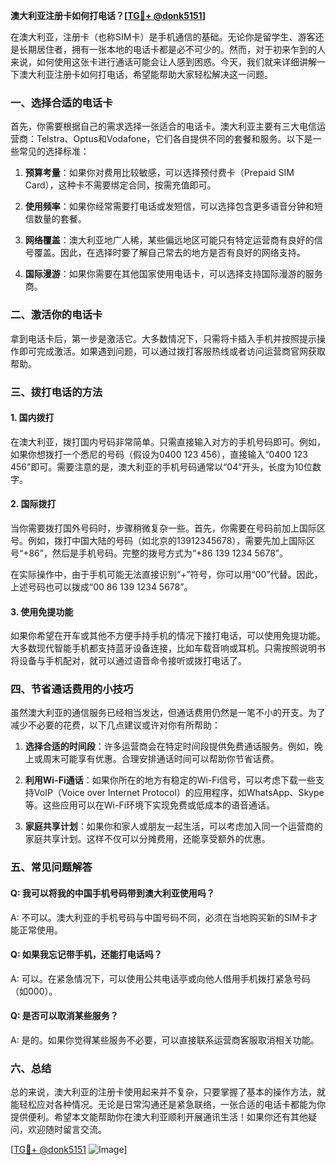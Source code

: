 **澳大利亚注册卡如何打电话？[[TG💪+ @donk5151](https://t.me/s/donk5151)]**

在澳大利亚，注册卡（也称SIM卡）是手机通信的基础。无论你是留学生、游客还是长期居住者，拥有一张本地的电话卡都是必不可少的。然而，对于初来乍到的人来说，如何使用这张卡进行通话可能会让人感到困惑。今天，我们就来详细讲解一下澳大利亚注册卡如何打电话，希望能帮助大家轻松解决这一问题。

### 一、选择合适的电话卡

首先，你需要根据自己的需求选择一张适合的电话卡。澳大利亚主要有三大电信运营商：Telstra、Optus和Vodafone，它们各自提供不同的套餐和服务。以下是一些常见的选择标准：

1. **预算考量**：如果你对费用比较敏感，可以选择预付费卡（Prepaid SIM Card），这种卡不需要绑定合同，按需充值即可。
   
2. **使用频率**：如果你经常需要打电话或发短信，可以选择包含更多语音分钟和短信数量的套餐。

3. **网络覆盖**：澳大利亚地广人稀，某些偏远地区可能只有特定运营商有良好的信号覆盖。因此，在选择时要了解自己常去的地方是否有良好的网络支持。

4. **国际漫游**：如果你需要在其他国家使用电话卡，可以选择支持国际漫游的服务商。

### 二、激活你的电话卡

拿到电话卡后，第一步是激活它。大多数情况下，只需将卡插入手机并按照提示操作即可完成激活。如果遇到问题，可以通过拨打客服热线或者访问运营商官网获取帮助。

### 三、拨打电话的方法

#### 1. 国内拨打

在澳大利亚，拨打国内号码非常简单。只需直接输入对方的手机号码即可。例如，如果你想拨打一个悉尼的号码（假设为0400 123 456），直接输入“0400 123 456”即可。需要注意的是，澳大利亚的手机号码通常以“04”开头，长度为10位数字。

#### 2. 国际拨打

当你需要拨打国外号码时，步骤稍微复杂一些。首先，你需要在号码前加上国际区号。例如，拨打中国大陆的号码（如北京的13912345678），需要先加上国际区号“+86”，然后是手机号码。完整的拨号方式为“+86 139 1234 5678”。

在实际操作中，由于手机可能无法直接识别“+”符号，你可以用“00”代替。因此，上述号码也可以拨成“00 86 139 1234 5678”。

#### 3. 使用免提功能

如果你希望在开车或其他不方便手持手机的情况下接打电话，可以使用免提功能。大多数现代智能手机都支持蓝牙设备连接，比如车载音响或耳机。只需按照说明书将设备与手机配对，就可以通过语音命令接听或拨打电话了。

### 四、节省通话费用的小技巧

虽然澳大利亚的通信服务已经相当发达，但通话费用仍然是一笔不小的开支。为了减少不必要的花费，以下几点建议或许对你有所帮助：

1. **选择合适的时间段**：许多运营商会在特定时间段提供免费通话服务。例如，晚上或周末可能享有优惠。合理安排通话时间可以帮助你节省话费。

2. **利用Wi-Fi通话**：如果你所在的地方有稳定的Wi-Fi信号，可以考虑下载一些支持VoIP（Voice over Internet Protocol）的应用程序，如WhatsApp、Skype等。这些应用可以在Wi-Fi环境下实现免费或低成本的语音通话。

3. **家庭共享计划**：如果你和家人或朋友一起生活，可以考虑加入同一个运营商的家庭共享计划。这样不仅可以分摊费用，还能享受额外的优惠。

### 五、常见问题解答

#### Q: 我可以将我的中国手机号码带到澳大利亚使用吗？
A: 不可以。澳大利亚的手机号码与中国号码不同，必须在当地购买新的SIM卡才能正常使用。

#### Q: 如果我忘记带手机，还能打电话吗？
A: 可以。在紧急情况下，可以使用公共电话亭或向他人借用手机拨打紧急号码（如000）。

#### Q: 是否可以取消某些服务？
A: 是的。如果你觉得某些服务不必要，可以直接联系运营商客服取消相关功能。

### 六、总结

总的来说，澳大利亚的注册卡使用起来并不复杂，只要掌握了基本的操作方法，就能轻松应对各种情况。无论是日常沟通还是紧急联络，一张合适的电话卡都能为你提供便利。希望本文能帮助你在澳大利亚顺利开展通讯生活！如果你还有其他疑问，欢迎随时留言交流。

[[TG💪+ @donk5151](https://t.me/s/donk5151) ![Image](https://i.postimg.cc/rwNCRYN7/Snipaste-2025-04-30-17-27-05.png)]